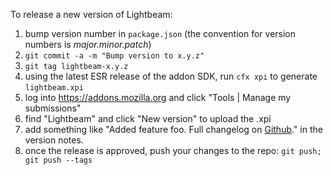 To release a new version of Lightbeam:

1. bump version number in `package.json` (the convention for version numbers is *major.minor.patch*)
2. `git commit -a -m "Bump version to x.y.z"`
3. `git tag lightbeam-x.y.z`
4. using the latest ESR release of the addon SDK, run `cfx xpi` to generate `lightbeam.xpi`
5. log into <https://addons.mozilla.org> and click "Tools | Manage my submissions"
6. find "Lightbeam" and click "New version" to upload the .xpi
7. add something like "Added feature foo. Full changelog on <a href="https://github.com/mozilla/lightbeam/issues?q=milestone%3A1.2.0+is%3Aclosed">Github</a>." in the version notes.
8. once the release is approved, push your changes to the repo: `git push; git push --tags`
